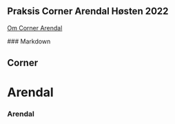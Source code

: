 ## Praksis Corner Arendal Høsten 2022

[Om Corner Arendal](about.md)

<p>### Markdown <span style="color:blue"> </span> </p>

## Corner

# Arendal

### Arendal
